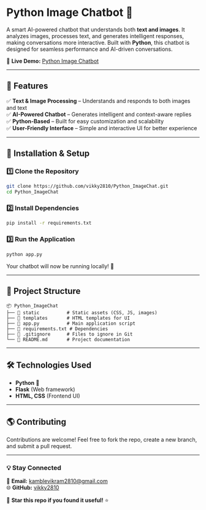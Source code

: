 # Python Image Chatbot 🚀  

A smart AI-powered chatbot that understands both **text and images**. It analyzes images, processes text, and generates intelligent responses, making conversations more interactive. Built with **Python**, this chatbot is designed for seamless performance and AI-driven conversations.  

🔗 **Live Demo:** [Python Image Chatbot](https://chatez.vercel.app/)  

---

## 📌 Features  
✅ **Text & Image Processing** – Understands and responds to both images and text  
✅ **AI-Powered Chatbot** – Generates intelligent and context-aware replies  
✅ **Python-Based** – Built for easy customization and scalability  
✅ **User-Friendly Interface** – Simple and interactive UI for better experience  

---

## 🚀 Installation & Setup  

### 1️⃣ Clone the Repository  
```bash
git clone https://github.com/vikky2810/Python_ImageChat.git
cd Python_ImageChat
```

### 2️⃣ Install Dependencies  
```bash
pip install -r requirements.txt
```

### 3️⃣ Run the Application  
```bash
python app.py
```

Your chatbot will now be running locally! 🎉  

---

## 📂 Project Structure  
```
📦 Python_ImageChat
├── 📁 static          # Static assets (CSS, JS, images)
├── 📁 templates       # HTML templates for UI
├── 📄 app.py          # Main application script
├── 📄 requirements.txt # Dependencies
├── 📄 .gitignore      # Files to ignore in Git
└── 📄 README.md       # Project documentation
```

---

## 🛠 Technologies Used  
- **Python** 🐍  
- **Flask** (Web framework)  
- **HTML, CSS** (Frontend UI)  

---

## 🌎 Contributing  
Contributions are welcome! Feel free to fork the repo, create a new branch, and submit a pull request.  

---

### 💡 Stay Connected  
📩 **Email:** kamblevikram2810@gmail.com  
🌐 **GitHub:** [vikky2810](https://github.com/vikky2810)  

🚀 **Star this repo if you found it useful!** ⭐  
